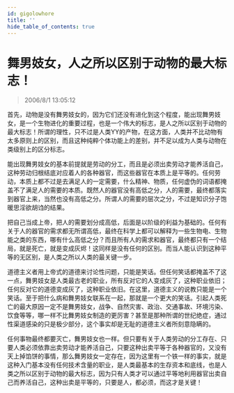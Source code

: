 ```yaml
---
id: gigolowhore
title: ''
hide_table_of_contents: true
---
```


# 舞男妓女，人之所以区别于动物的最大标志！

> 2006/8/1 13:05:12

首先，动物是没有舞男妓女的，因为它们还没有进化到这个程度，能出现舞男妓女，是一个生物进化的重要过程，也是一个伟大的标志，是人之所以区别于动物的最大标志！所谓的理性，只不过是人类YY的产物，在这方面，人类并不比动物有太多原则上的区别，而且这种纯粹个体功能上的差别，并不足以成为人类与动物在类级别上的区分标志。

能出现舞男妓女的基本前提就是劳动的分工，而且是必须出卖劳动才能养活自己，这种劳动归根结底对应着人的各种器官，而这些器官在本质上是平等的。任何劳动，本质上都不过是去满足人的一定需要，什么精神、物质，任何虚伪的词语都掩盖不了满足人的需要的本质。既然人的器官没有高低之分，人的需要，最终都落实到器官上来，当然也没有高低之分。所谓人的需要的层次之分，不过是知识分子饱暖思淫欲胡诌的结果。

把自己当成上帝，把人的需要划分成高低，后面是以阶级的利益为基础的。任何有关于人的器官的需求都无所谓高低，最终在科学上都可以解释为一些生物电、生物能之类的东西，哪有什么高低之分？而且所有人的需求和器官，最终都只有一个结局，就是死亡，就是变成灰烬！这同样是没有任何的区别。而当人能认识到这种平等的无区别，是人类之所以人类的最关键一步。

道德主义者用上帝式的道德来讨论性问题，只能是笑话。但任何笑话都掩盖不了这一点，舞男妓女是人类最古老的职业，所有反对它的人变成灰了，这种职业依旧；任何反对它的道德变成灰了，这种职业依旧。在这里，道德主义的说教只能是一个笑话。至于把什么病和舞男妓女联系在一起，那就是一个更大的笑话。引起人类死亡的最大原因一定不是舞男妓女，战争、自然灾害、政治、交通事故、环境污染、饮食等等，哪一样不比舞男妓女制造的更厉害？甚至是那种所谓的世纪绝症，通过性渠道感染的只是极少部分，这个事实却是无耻的道德主义者所刻意隐瞒的。

任何事物最终都要灭亡，舞男妓女也一样。但只要有关于人类劳动的分工存在、只要人类必须依靠出卖劳动才能养活自己，只要这种出卖平等于各种器官的，又没有天上掉馅饼的事情，那么舞男妓女一定存在，因为这里有一个铁一样的事实，就是这种入门基本没有任何技术含量的职业，是人类最基本的生存资本和底线，也是人类之所以区别于动物的最大标志，因为只有人类才可以通过平等地利用器官出卖自己而养活自己，这种出卖是平等的，只要是人，都必须，而这才是关键！